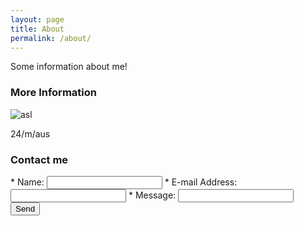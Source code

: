 ```yaml
---
layout: page
title: About
permalink: /about/
---
```


Some information about me!

### More Information

![asl](http://www.sherv.net/cm/page/hidden/msn/asl.gif)  

24/m/aus

### Contact me

<form action="https://formspree.io/jakesbits@gmail.com"
      method="POST">
    * Name: <input type="text" name="name">
    * E-mail Address: <input type="email" name="_replyto">  
    * Message: <input type="textarea" name="content">
    <input type="text" name="_gotcha" style="display:none" />
    <input type="submit" value="Send">
</form> 
